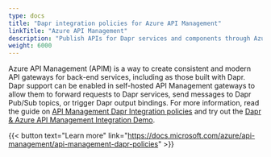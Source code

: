 ```yaml
---
type: docs
title: "Dapr integration policies for Azure API Management"
linkTitle: "Azure API Management"
description: "Publish APIs for Dapr services and components through Azure API Management policies"
weight: 6000
---
```


Azure API Management (APIM) is a way to create consistent and modern API gateways for back-end services, including as those built with Dapr. Dapr support can be enabled in self-hosted API Management gateways to allow them to forward requests to Dapr services, send messages to Dapr Pub/Sub topics, or trigger Dapr output bindings. For more information, read the guide on [API Management Dapr Integration policies](https://docs.microsoft.com/azure/api-management/api-management-dapr-policies) and try out the [Dapr & Azure API Management Integration Demo](https://github.com/dapr/samples/tree/master/dapr-apim-integration).

{{< button text="Learn more" link="https://docs.microsoft.com/azure/api-management/api-management-dapr-policies" >}}
